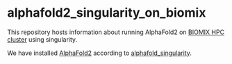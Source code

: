 # alphafold2_singularity_on_biomix
This repository hosts information about running AlphaFold2 on [BIOMIX HPC cluster](https://bioit.dbi.udel.edu/BIOMIX/BIOMIX-cluster.html) using singularity.

We have installed [AlphaFold2](https://github.com/google-deepmind/alphafold) according to [alphafold_singularity](https://github.com/prehensilecode/alphafold_singularity).


